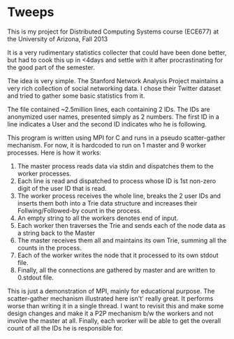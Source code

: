Tweeps
======

This is my project for Distributed Computing Systems course (ECE677) at the University of Arizona, Fall 2013

It is a very rudimentary statistics collecter that could have been done better, but had to cook this up in <4days and settle with it after procrastinating for the good part of the semester.

The idea is very simple. The Stanford Network Analysis Project maintains a very rich collection of social networking data. I chose their Twitter dataset and tried to gather some basic statistics from it.

The file contained ~2.5million lines, each containing 2 IDs. The IDs are anonymized user names, presented simply as 2 numbers. The first ID in a line indicates a User and the second ID indicates who he is following.

This program is written using MPI for C and runs in a pseudo scatter-gather mechanism. For now, it is hardcoded to run on 1 master and 9 worker processes. Here is how it works:
1. The master process reads data via stdin and dispatches them to the worker processes. 
2. Each line is read and dispatched to process whose ID is 1st non-zero digit of the user ID that is read.
3. The worker process receives the whole line, breaks the 2 user IDs and inserts them both into a Trie data structure and increases their Follwing/Followed-by count in the process.
4. An empty string to all the workers denotes end of input.
5. Each worker then traverses the Trie and sends each of the node data as a string back to the Master
6. The master receives them all and maintains its own Trie, summing all the counts in the process.
7. Each of the worker writes the node that it processed to its own stdout file.
8. Finally, all the connections are gathered by master and are written to 0.stdout file.

This is just a demonstration of MPI, mainly for educational purpose. The scatter-gather mechanism illustrated here isn't' really great. It performs worse than writing it in a single thread. 
I want to revisit this and make some design changes and make it a P2P mechanism b/w the workers and not involve the master at all. Finally, each worker will be able to get the overall count of all the IDs he is responsible for.
